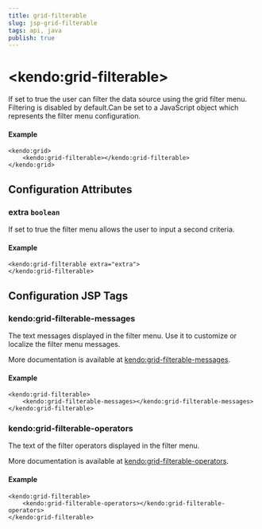 ```yaml
---
title: grid-filterable
slug: jsp-grid-filterable
tags: api, java
publish: true
---
```


# \<kendo:grid-filterable\>

If set to true the user can filter the data source using the grid filter menu. Filtering is disabled by default.Can be set to a JavaScript object which represents the filter menu configuration.

#### Example
    <kendo:grid>
        <kendo:grid-filterable></kendo:grid-filterable>
    </kendo:grid>

## Configuration Attributes

### extra `boolean`

If set to true the filter menu allows the user to input a second criteria.

#### Example
    <kendo:grid-filterable extra="extra">
    </kendo:grid-filterable>


##  Configuration JSP Tags

### kendo:grid-filterable-messages

The text messages displayed in the filter menu. Use it to customize or localize the filter menu messages.

More documentation is available at [kendo:grid-filterable-messages](/kendo-ui/api/wrappers/jsp/grid/filterable-messages).

#### Example

    <kendo:grid-filterable>
        <kendo:grid-filterable-messages></kendo:grid-filterable-messages>
    </kendo:grid-filterable>

### kendo:grid-filterable-operators

The text of the filter operators displayed in the filter menu.

More documentation is available at [kendo:grid-filterable-operators](/kendo-ui/api/wrappers/jsp/grid/filterable-operators).

#### Example

    <kendo:grid-filterable>
        <kendo:grid-filterable-operators></kendo:grid-filterable-operators>
    </kendo:grid-filterable>

